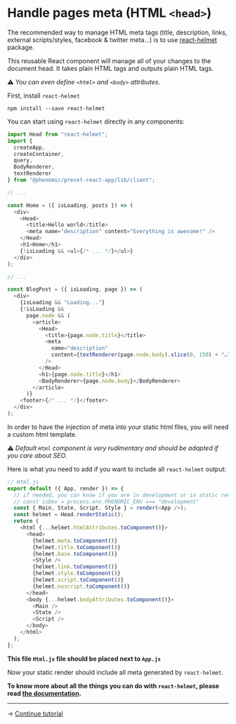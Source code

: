 # Handle pages meta (HTML `<head>`)

The recommended way to manage HTML meta tags (title, description, links,
external scripts/styles, facebook & twitter meta...) is to use
[react-helmet](https://github.com/nfl/react-helmet) package.

This reusable React component will manage all of your changes to the document
head. It takes plain HTML tags and outputs plain HTML tags.

⚠️ *You can even define `<html>` and `<body>` attributes*.

First, install `react-helmet`

```console
npm install --save react-helmet
```

You can start using `react-helmet` directly in any components:

```js
import Head from "react-helmet";
import {
  createApp,
  createContainer,
  query,
  BodyRenderer,
  textRenderer
} from "@phenomic/preset-react-app/lib/client";

// ...

const Home = ({ isLoading, posts }) => (
  <div>
    <Head>
      <title>Hello world</title>
      <meta name="description" content="Everything is awesome!" />
    </Head>
    <h1>Home</h1>
    {!isLoading && <ul>{/* ... */}</ul>}
  </div>
);

// ...

const BlogPost = ({ isLoading, page }) => (
  <div>
    {isLoading && "Loading..."}
    {!isLoading &&
      page.node && (
        <article>
          <Head>
            <title>{page.node.title}</title>
            <meta
              name="description"
              content={textRenderer(page.node.body).slice(0, 150) + "…"}
            />
          </Head>
          <h1>{page.node.title}</h1>
          <BodyRenderer>{page.node.body}</BodyRenderer>
        </article>
      )}
    <footer>{/* ... */}</footer>
  </div>
);
```

In order to have the injection of meta into your static html files, you will
need a custom html template.

⚠️ *Default `Html` component is very rudimentary and should be adapted if you
care about SEO*.

Here is what you need to add if you want to include all `react-helmet` output:

```js
// Html.js
export default ({ App, render }) => {
  // if needed, you can know if you are in development or in static rendering
  // const isDev = process.env.PHENOMIC_ENV === "development"
  const { Main, State, Script, Style } = render(<App />);
  const helmet = Head.renderStatic();
  return (
    <html {...helmet.htmlAttributes.toComponent()}>
      <head>
        {helmet.meta.toComponent()}
        {helmet.title.toComponent()}
        {helmet.base.toComponent()}
        <Style />
        {helmet.link.toComponent()}
        {helmet.style.toComponent()}
        {helmet.script.toComponent()}
        {helmet.noscript.toComponent()}
      </head>
      <body {...helmet.bodyAttributes.toComponent()}>
        <Main />
        <State />
        <Script />
      </body>
    </html>
  );
};
```

**This file `Html.js` file should be placed next to `App.js`**

Now your static render should include all meta generated by `react-helmet`.

**To know more about all the things you can do with `react-helmet`, please read
[the documentation](https://github.com/nfl/react-helmet#readme).**

- - -

→ [Continue tutorial](7.md)
